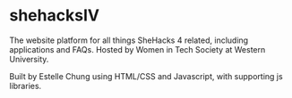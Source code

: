# shehacksIV
The website platform for all things SheHacks 4 related, including applications and FAQs. Hosted by Women in Tech Society at Western University.

Built by Estelle Chung using HTML/CSS and Javascript, with supporting js libraries.
